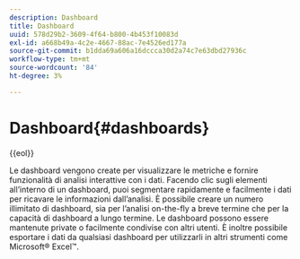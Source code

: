 ```yaml
---
description: Dashboard
title: Dashboard
uuid: 578d29b2-3609-4f64-b800-4b453f10083d
exl-id: a668b49a-4c2e-4667-88ac-7e4526ed177a
source-git-commit: b1dda69a606a16dccca30d2a74c7e63dbd27936c
workflow-type: tm+mt
source-wordcount: '84'
ht-degree: 3%

---
```


# Dashboard{#dashboards}

{{eol}}

Le dashboard vengono create per visualizzare le metriche e fornire funzionalità di analisi interattive con i dati. Facendo clic sugli elementi all’interno di un dashboard, puoi segmentare rapidamente e facilmente i dati per ricavare le informazioni dall’analisi. È possibile creare un numero illimitato di dashboard, sia per l’analisi on-the-fly a breve termine che per la capacità di dashboard a lungo termine. Le dashboard possono essere mantenute private o facilmente condivise con altri utenti. È inoltre possibile esportare i dati da qualsiasi dashboard per utilizzarli in altri strumenti come Microsoft® Excel™.
